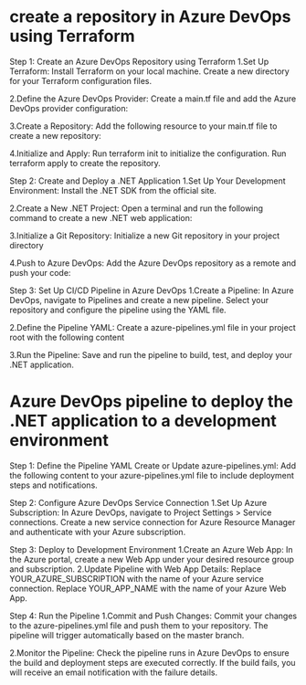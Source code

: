 # create a repository in Azure DevOps using Terraform 
Step 1: Create an Azure DevOps Repository using Terraform
1.Set Up Terraform:
Install Terraform on your local machine.
Create a new directory for your Terraform configuration files.

2.Define the Azure DevOps Provider:
Create a main.tf file and add the Azure DevOps provider configuration:

3.Create a Repository:
Add the following resource to your main.tf file to create a new repository:

4.Initialize and Apply:
Run terraform init to initialize the configuration.
Run terraform apply to create the repository.

Step 2: Create and Deploy a .NET Application
1.Set Up Your Development Environment:
Install the .NET SDK from the official site.

2.Create a New .NET Project:
Open a terminal and run the following command to create a new .NET web application:

3.Initialize a Git Repository:
Initialize a new Git repository in your project directory

4.Push to Azure DevOps:
Add the Azure DevOps repository as a remote and push your code:

Step 3: Set Up CI/CD Pipeline in Azure DevOps
1.Create a Pipeline:
In Azure DevOps, navigate to Pipelines and create a new pipeline.
Select your repository and configure the pipeline using the YAML file.

2.Define the Pipeline YAML:
Create a azure-pipelines.yml file in your project root with the following content

3.Run the Pipeline:
Save and run the pipeline to build, test, and deploy your .NET application.

# Azure DevOps pipeline to deploy the .NET application to a development environment 
Step 1: Define the Pipeline YAML
Create or Update azure-pipelines.yml:
Add the following content to your azure-pipelines.yml file to include deployment steps and notifications.

Step 2: Configure Azure DevOps Service Connection
1.Set Up Azure Subscription:
In Azure DevOps, navigate to Project Settings > Service connections.
Create a new service connection for Azure Resource Manager and authenticate with your Azure subscription.

Step 3: Deploy to Development Environment
1.Create an Azure Web App:
In the Azure portal, create a new Web App under your desired resource group and subscription.
2.Update Pipeline with Web App Details:
Replace YOUR_AZURE_SUBSCRIPTION with the name of your Azure service connection.
Replace YOUR_APP_NAME with the name of your Azure Web App.

Step 4: Run the Pipeline
1.Commit and Push Changes:
Commit your changes to the azure-pipelines.yml file and push them to your repository.
The pipeline will trigger automatically based on the master branch.

2.Monitor the Pipeline:
Check the pipeline runs in Azure DevOps to ensure the build and deployment steps are executed correctly.
If the build fails, you will receive an email notification with the failure details.
